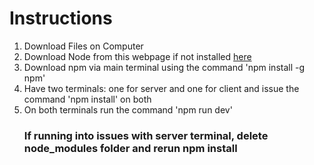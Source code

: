 <h1>Instructions</h1>
<ol>
  <li>
    Download Files on Computer
  </li>

  <li>
    Download Node from this webpage if not installed <a href='https://nodejs.org/en/download/prebuilt-installer'>here</a>
  </li>

  <li>
    Download npm via main terminal using the command 'npm install -g npm'
  </li>

  <li>
    Have two terminals: one for server and one for client and issue the command 'npm install' on both
  </li>

  <li>
    On both terminals run the command 'npm run dev'
  </li>

  <h3>If running into issues with server terminal, delete node_modules folder and rerun npm install</h3>
    
</ol>
